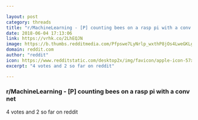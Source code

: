 ```yaml
---

layout: post
category: threads
title: "r/MachineLearning - [P] counting bees on a rasp pi with a conv net"
date: 2018-06-04 17:13:06
link: https://vrhk.co/2LhEQJN
image: https://b.thumbs.redditmedia.com/Pfpswe7LyNrlp_wxthP8jOs4LweGKLg6AFJ3w9mLYNA.jpg
domain: reddit.com
author: "reddit"
icon: https://www.redditstatic.com/desktop2x/img/favicon/apple-icon-57x57.png
excerpt: "4 votes and 2 so far on reddit"

---
```


### r/MachineLearning - [P] counting bees on a rasp pi with a conv net

4 votes and 2 so far on reddit